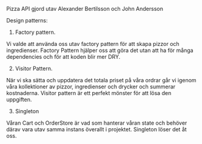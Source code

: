 Pizza API gjord utav Alexander Bertilsson och John Andersson

Design patterns:
1. Factory pattern. 

Vi valde att använda oss utav factory pattern för att skapa pizzor och ingredienser. Factory Pattern hjälper oss att göra det
utan att ha för många dependencies och för att koden blir mer DRY.

2. Visitor Pattern.

När vi ska sätta och uppdatera det totala priset på våra ordrar går vi igenom våra kollektioner av pizzor, ingredienser och drycker och summerar kostnaderna.
Visitor pattern är ett perfekt mönster för att lösa den uppgiften.

3. Singleton

Våran Cart och OrderStore är vad som hanterar våran state och behöver därav vara utav samma instans överallt i projektet. Singleton löser det åt oss.
